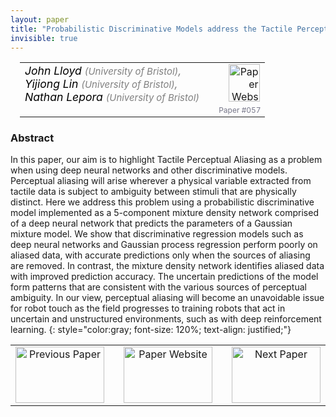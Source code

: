```yaml
---
layout: paper
title: "Probabilistic Discriminative Models address the Tactile Perceptual Aliasing Problem"
invisible: true
---
```

<table width = "95%" style="padding-left: 15px; margin-left: auto; margin-right: 10px;">
<tr><td style = "vertical-align: top; padding-right: 25px;" rowspan="2">
<span style="color:black; font-size: 110%;"><i>
John Lloyd <span style="color:gray; font-size: 85%">(University of Bristol)</span><span style="color:gray; font-size: 100%">,</span><br>  Yijiong Lin <span style="color:gray; font-size: 85%">(University of Bristol)</span><span style="color:gray; font-size: 100%">,</span><br>  Nathan Lepora <span style="color:gray; font-size: 85%">(University of Bristol)</span>
</i></span>
</td>
<td style="text-align: right;"><a href="http://www.roboticsproceedings.org/rss17/p057.pdf"><img src="{{ site.baseurl }}/images/paper_link.png" alt="Paper Website" width = "50"  height = "60"/></a><br>     </td>
</tr>
<tr>
<td style="color:#777789; text-align:right; font-size: 75%; margin-right:10px;">Paper&nbsp;#057</td>
</tr>
</table>


### Abstract
In this paper, our aim is to highlight Tactile Perceptual Aliasing as a problem when using deep neural networks and other discriminative models. Perceptual aliasing will arise wherever a physical variable extracted from tactile data is subject to ambiguity between stimuli that are physically distinct. Here we address this problem using a probabilistic discriminative model implemented as a 5-component mixture density network comprised of a deep neural network that predicts the parameters of a Gaussian mixture model. We show that discriminative regression models such as deep neural networks and Gaussian process regression perform poorly on aliased data, with accurate predictions only when the sources of aliasing are removed. In contrast, the mixture density network identifies aliased data with improved prediction accuracy. The uncertain predictions of the model form patterns that are consistent with the various sources of perceptual ambiguity. In our view, perceptual aliasing will become an unavoidable issue for robot touch as the field progresses to training robots that act in uncertain and unstructured environments, such as with deep reinforcement learning.
{: style="color:gray; font-size: 120%; text-align: justified;"}



<table width="100%">
 <tr>
    <td style="width: 30%; text-align: center;"><a href="{{ site.baseurl }}/program/papers/056/">
<img src="{{ site.baseurl }}/images/previous_icon.png"
       alt="Previous Paper" width = "142"  height = "90"/> 
</a> </td>
<td style="text-align: center;"><a href="{{ site.baseurl }}/program/papers">
<img src="{{ site.baseurl }}/images/overview_icon.png"
       alt="Paper Website" width = "142"  height = "90"/> 
</a> </td>
    <td style="width: 30%; text-align: center;"><a href="{{ site.baseurl }}/program/papers/058/">
    <img src="{{ site.baseurl }}/images/next_icon.png"
        alt="Next Paper" width = "142"  height = "90"/>
    </a></td>
</tr>
</table>